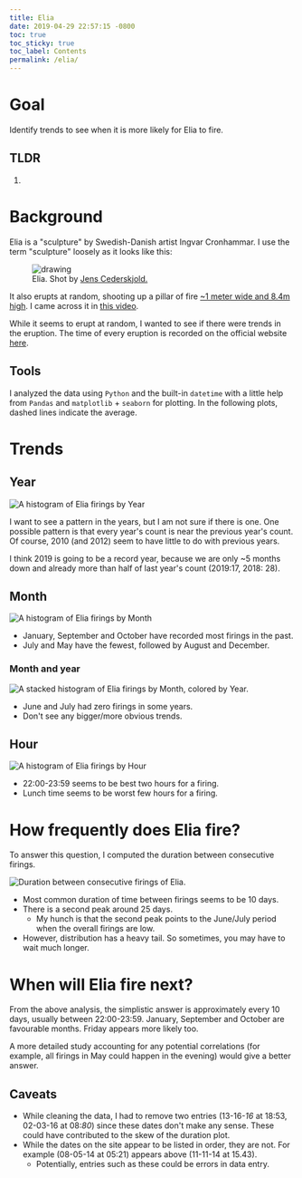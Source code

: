 ```yaml
---
title: Elia
date: 2019-04-29 22:57:15 -0800
toc: true
toc_sticky: true
toc_label: Contents
permalink: /elia/
---
```


# Goal

Identify trends to see when it is more likely for Elia to fire.

## TLDR

1. 

# Background

Elia is a "sculpture" by Swedish-Danish artist Ingvar Cronhammar. I use the term "sculpture" loosely as it looks like this:

<figure class="align-center">
<img src="../assets/elia/elia.jpg" alt="drawing"/>
<figcaption>Elia. Shot by <a href="https://en.wikipedia.org/wiki/File:Elia_I_-_panoramio.jpg">Jens Cederskjold.</a></figcaption>
</figure>

It also erupts at random, shooting up a pillar of fire [~1 meter wide and 8.4m high](https://elia.dk/en/bag-om-elia/). I came across it in [this video](https://www.youtube.com/watch?v=4gE9qxX5VjE).

While it seems to erupt at random, I wanted to see if there were trends in the eruption. The time of every eruption is recorded on the official website [here](https://elia.dk/en/udbrud/).

## Tools

I analyzed the data using `Python` and the built-in `datetime` with a little help from `Pandas` and `matplotlib` + `seaborn` for plotting. In the following plots, dashed lines indicate the average.

# Trends

## Year

![A histogram of Elia firings by Year](../assets/elia/Year.png)

I want to see a pattern in the years, but I am not sure if there is one. One possible pattern is that every year's count is near the previous year's count. Of course, 2010 (and 2012) seem to have little to do with previous years. 

I think 2019 is going to be a record year, because we are only ~5 months down and already more than half of last year's count (2019:17, 2018: 28).

## Month

![A histogram of Elia firings by Month](../assets/elia/Month.png)

- January, September and October have recorded most firings in the past.
- July and May have the fewest, followed by August and December.

### Month and year

![A stacked histogram of Elia firings by Month, colored by Year.](../assets/elia/Month-year.png)

- June and July had zero firings in some years.
- Don't see any bigger/more obvious trends.

## Hour

![A histogram of Elia firings by Hour](../assets/elia/Hour.png)

- 22:00-23:59 seems to be best two hours for a firing.
- Lunch time seems to be worst few hours for a firing.

# How frequently does Elia fire?

To answer this question, I computed the duration between consecutive firings.

![Duration between consecutive firings of Elia.](../assets/elia/diffplot.png)

- Most common duration of time between firings seems to be 10 days.
- There is a second peak around 25 days.
    - My hunch is that the second peak points to the June/July period when the overall firings are low.
- However, distribution has a heavy tail. So sometimes, you may have to wait much longer.

# When will Elia fire next?

From the above analysis, the simplistic answer is approximately every 10 days, usually between 22:00-23:59. January, September and October are favourable months. Friday appears more likely too.

A more detailed study accounting for any potential correlations (for example, all firings in May could happen in the evening) would give a better answer.

## Caveats

- While cleaning the data, I had to remove two entries (13-16-*16* at 18:53, 02-03-16 at 08:*80*) since these dates don't make any sense. These could have contributed to the skew of the duration plot.
- While the dates on the site appear to be listed in order, they are not. For example (08-05-14 at 05:21) appears above (11-11-14 at 15.43). 
    - Potentially, entries such as these could be errors in data entry.
